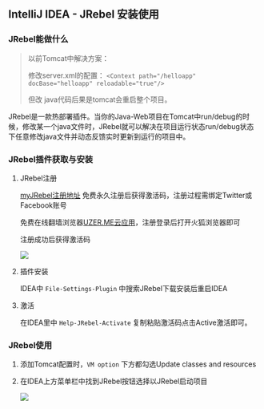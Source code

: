## IntelliJ IDEA - JRebel 安装使用

### JRebel能做什么

>以前Tomcat中解决方案：
>
>修改server.xml的配置：
`<Context path="/helloapp" docBase="helloapp" reloadable="true"/> `
>
>但改 java代码后果是tomcat会重启整个项目。

JRebel是一款热部署插件。当你的Java-Web项目在Tomcat中run/debug的时候，修改某一个java文件时，JRebel就可以解决在项目运行状态run/debug状态下任意修改java文件并动态反馈实时更新到运行的项目中。

### JRebel插件获取与安装

1. JRebel注册

    [myJRebel注册地址](https://my.jrebel.com/register) 免费永久注册后获得激活码，注册过程需绑定Twitter或Facebook账号

    免费在线翻墙浏览器[UZER.ME云应用](https://uzer.me/)，注册登录后打开火狐浏览器即可

    注册成功后获得激活码

    ![](http://otabkoy17.bkt.clouddn.com/QQ%E6%88%AA%E5%9B%BE20170906101339.png)

2. 插件安装

    IDEA中 `File-Settings-Plugin` 中搜索JRebel下载安装后重启IDEA

3. 激活

    在IDEA里中 `Help-JRebel-Activate` 复制粘贴激活码点击Active激活即可。

### JRebel使用

1. 添加Tomcat配置时，`VM option` 下方都勾选Update classes and resources

2. 在IDEA上方菜单栏中找到JRebel按钮选择以JRebel启动项目

    ![](http://otabkoy17.bkt.clouddn.com/QQ%E6%88%AA%E5%9B%BE20170906101532.png)
